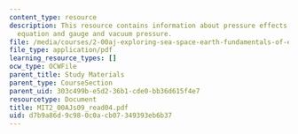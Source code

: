 ```yaml
---
content_type: resource
description: This resource contains information about pressure effects, hydrostatic
  equation and gauge and vacuum pressure.
file: /media/courses/2-00aj-exploring-sea-space-earth-fundamentals-of-engineering-design-spring-2009/d7b9a86d9c980c0acb07349393eb6b37_MIT2_00AJs09_read04.pdf
file_type: application/pdf
learning_resource_types: []
ocw_type: OCWFile
parent_title: Study Materials
parent_type: CourseSection
parent_uid: 303c499b-e5d2-36b1-cde0-bb36d615f4e7
resourcetype: Document
title: MIT2_00AJs09_read04.pdf
uid: d7b9a86d-9c98-0c0a-cb07-349393eb6b37
---
```

